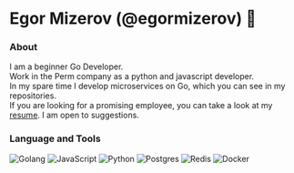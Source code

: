 # Egor Mizerov (@egormizerov) 👋

### About
I am a beginner Go Developer. <br> Work in the Perm company as a python and javascript developer.<br> In my spare time I develop microservices on Go, which you can see in my repositories. <br>If you are looking for a promising employee, you can take a look at my <a href="https://docs.google.com/document/d/1KHU3rGRj9ie9OghLRZjhsEPg6cX_1nV7SXsYiht4f_o/edit?usp=sharing">resume</a>. I am open to suggestions.

### Language and Tools
![Golang](https://img.shields.io/badge/-GO-black?style=for-the-badge&logo=go)
![JavaScript](https://img.shields.io/badge/-JAVASCRIPT-black?style=for-the-badge&logo=javascript)
![Python](https://img.shields.io/badge/-Python-black?style=for-the-badge&logo=Python)
![Postgres](https://img.shields.io/badge/-Postgres-black?style=for-the-badge&logo=postgresql)
![Redis](https://img.shields.io/badge/-Redis-black?style=for-the-badge&logo=Redis)
![Docker](https://img.shields.io/badge/-Docker-black?style=for-the-badge&logo=Docker)<br>
